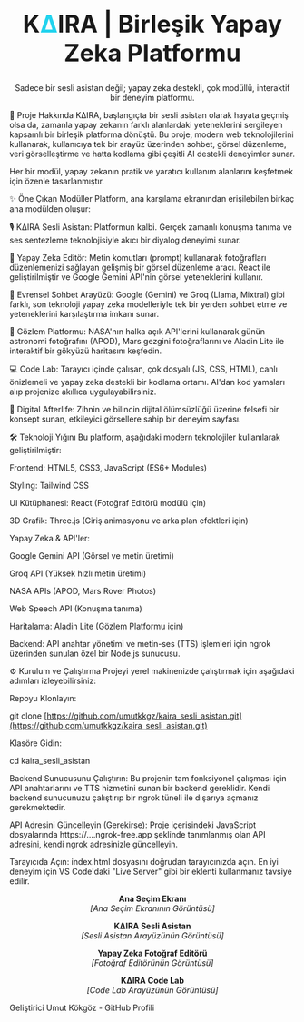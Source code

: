 <div align="center">
<h1 style="font-size: 3em; font-weight: bold;">
K<span style="color: #22d3ee;">Δ</span>IRA | Birleşik Yapay Zeka Platformu
</h1>
<p>
Sadece bir sesli asistan değil; yapay zeka destekli, çok modüllü, interaktif bir deneyim platformu.
</p>
</div>

🚀 Proje Hakkında
KΔIRA, başlangıçta bir sesli asistan olarak hayata geçmiş olsa da, zamanla yapay zekanın farklı alanlardaki yeteneklerini sergileyen kapsamlı bir birleşik platforma dönüştü. Bu proje, modern web teknolojilerini kullanarak, kullanıcıya tek bir arayüz üzerinden sohbet, görsel düzenleme, veri görselleştirme ve hatta kodlama gibi çeşitli AI destekli deneyimler sunar.

Her bir modül, yapay zekanın pratik ve yaratıcı kullanım alanlarını keşfetmek için özenle tasarlanmıştır.

✨ Öne Çıkan Modüller
Platform, ana karşılama ekranından erişilebilen birkaç ana modülden oluşur:

🎙️ KΔIRA Sesli Asistan: Platformun kalbi. Gerçek zamanlı konuşma tanıma ve ses sentezleme teknolojisiyle akıcı bir diyalog deneyimi sunar.

🎨 Yapay Zeka Editör: Metin komutları (prompt) kullanarak fotoğrafları düzenlemenizi sağlayan gelişmiş bir görsel düzenleme aracı. React ile geliştirilmiştir ve Google Gemini API'nin görsel yeteneklerini kullanır.

💬 Evrensel Sohbet Arayüzü: Google (Gemini) ve Groq (Llama, Mixtral) gibi farklı, son teknoloji yapay zeka modelleriyle tek bir yerden sohbet etme ve yeteneklerini karşılaştırma imkanı sunar.

🔭 Gözlem Platformu: NASA'nın halka açık API'lerini kullanarak günün astronomi fotoğrafını (APOD), Mars gezgini fotoğraflarını ve Aladin Lite ile interaktif bir gökyüzü haritasını keşfedin.

💻 Code Lab: Tarayıcı içinde çalışan, çok dosyalı (JS, CSS, HTML), canlı önizlemeli ve yapay zeka destekli bir kodlama ortamı. AI'dan kod yamaları alıp projenize akıllıca uygulayabilirsiniz.

🌌 Digital Afterlife: Zihnin ve bilincin dijital ölümsüzlüğü üzerine felsefi bir konsept sunan, etkileyici görsellere sahip bir deneyim sayfası.

🛠️ Teknoloji Yığını
Bu platform, aşağıdaki modern teknolojiler kullanılarak geliştirilmiştir:

Frontend: HTML5, CSS3, JavaScript (ES6+ Modules)

Styling: Tailwind CSS

UI Kütüphanesi: React (Fotoğraf Editörü modülü için)

3D Grafik: Three.js (Giriş animasyonu ve arka plan efektleri için)

Yapay Zeka & API'ler:

Google Gemini API (Görsel ve metin üretimi)

Groq API (Yüksek hızlı metin üretimi)

NASA APIs (APOD, Mars Rover Photos)

Web Speech API (Konuşma tanıma)

Haritalama: Aladin Lite (Gözlem Platformu için)

Backend: API anahtar yönetimi ve metin-ses (TTS) işlemleri için ngrok üzerinden sunulan özel bir Node.js sunucusu.

⚙️ Kurulum ve Çalıştırma
Projeyi yerel makinenizde çalıştırmak için aşağıdaki adımları izleyebilirsiniz:

Repoyu Klonlayın:

git clone [https://github.com/umutkkgz/kaira_sesli_asistan.git](https://github.com/umutkkgz/kaira_sesli_asistan.git)

Klasöre Gidin:

cd kaira_sesli_asistan

Backend Sunucusunu Çalıştırın:
Bu projenin tam fonksiyonel çalışması için API anahtarlarını ve TTS hizmetini sunan bir backend gereklidir. Kendi backend sunucunuzu çalıştırıp bir ngrok tüneli ile dışarıya açmanız gerekmektedir.

API Adresini Güncelleyin (Gerekirse):
Proje içerisindeki JavaScript dosyalarında https://....ngrok-free.app şeklinde tanımlanmış olan API adresini, kendi ngrok adresinizle güncelleyin.

Tarayıcıda Açın:
index.html dosyasını doğrudan tarayıcınızda açın. En iyi deneyim için VS Code'daki "Live Server" gibi bir eklenti kullanmanız tavsiye edilir.

<p align="center">
<strong>Ana Seçim Ekranı</strong><br>
<em>[Ana Seçim Ekranının Görüntüsü]</em>
</p>
<p align="center">
<strong>KΔIRA Sesli Asistan</strong><br>
<em>[Sesli Asistan Arayüzünün Görüntüsü]</em>
</p>
<p align="center">
<strong>Yapay Zeka Fotoğraf Editörü</strong><br>
<em>[Fotoğraf Editörünün Görüntüsü]</em>
</p>
<p align="center">
<strong>KΔIRA Code Lab</strong><br>
<em>[Code Lab Arayüzünün Görüntüsü]</em>
</p>

Geliştirici
Umut Kökgöz - GitHub Profili